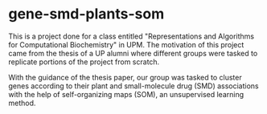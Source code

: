 # gene-smd-plants-som
This is a project done for a class entitled "Representations and Algorithms for Computational Biochemistry" in UPM. The motivation of this project came from the thesis of a UP alumni where different groups were tasked to replicate portions of the project from scratch. 

With the guidance of the thesis paper, our group was tasked to cluster genes according to their plant and small-molecule drug (SMD) associations with the help of self-organizing maps (SOM), an unsupervised learning method.

